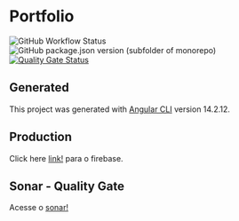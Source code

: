 # Portfolio
![GitHub Workflow Status](https://github.com/FabianaTavares/portfolio/workflows/Build/badge.svg)
![GitHub package.json version (subfolder of monorepo)](https://img.shields.io/github/package-json/v/FabianaTavares/portfolio?color=blue)
[![Quality Gate Status](https://sonarcloud.io/api/project_badges/measure?project=FabianaTavares_portfolio&metric=alert_status)](https://sonarcloud.io/summary/new_code?id=FabianaTavares_portfolio)

## Generated
This project was generated with [Angular CLI](https://github.com/angular/angular-cli) version 14.2.12.

## Production

Click here [link!](https://fabi-igti-movinstagram-angular.web.app/) para o firebase.

## Sonar - Quality Gate

Acesse o [sonar!](https://sonarcloud.io/project/overview?id=FabianaTavares_portfolio)
